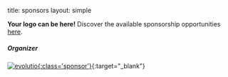title: sponsors 
layout: simple

**Your logo can be here!** Discover the available sponsorship opportunities [here](/sponsors/sponsorship/).


##### Organizer

[![evolutio](/static/images/sponsors/evolutio.png){:class='sponsor'}](https://evolutio.pt/){:target="_blank"}